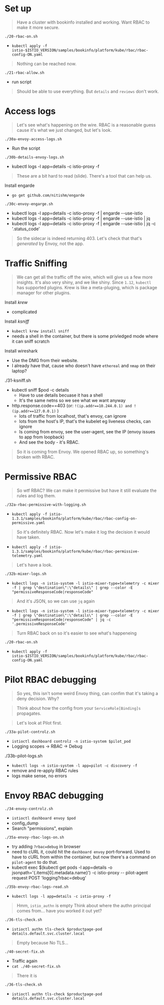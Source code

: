 # Set up
> Have a cluster with bookinfo installed and working.
> Want RBAC to make it more secure.

`./20-rbac-on.sh`
* `kubectl apply -f istio-$ISTIO_VERSION/samples/bookinfo/platform/kube/rbac/rbac-config-ON.yaml`

> Nothing can be reached now.

`./21-rbac-allow.sh`
* run script

> Should be able to use everything. But `details` and `reviews` don't work.

# Access logs
> Let's see what's happening on the wire. RBAC is a reasonable guess cause
> it's what we just changed, but let's look.

`./30a-envoy-access-logs.sh`
* Run the script

`./30b-details-envoy-logs.sh`
* kubectl logs -l app=details -c istio-proxy -f

> These are a bit hard to read (slide). There's a tool that can help us.

Install engarde
* `go get github.com/nitishm/engarde`

`./30c-envoy-engarge.sh`
* kubectl logs -l app=details -c istio-proxy -f | engarde --use-istio
* kubectl logs -l app=details -c istio-proxy -f | engarde --use-istio | jq
* kubectl logs -l app=details -c istio-proxy -f | engarde --use-istio | jq -c '.status_code'

> So the sidecar is indeed returning 403.
> Let's check that that's _generated_ by Envoy, not the app.

# Traffic Sniffing

> We can get all the traffic off the wire, which will give us a few more
> insights. It's also very shiny, and we like shiny.
> Since `1.12`, `kubectl` has supported plugins.
> Krew is like a meta-pluging, which is package manager for other plugins.

Install _krew_
* complicated

Install _ksniff_
* `kubectl krew install sniff`
* needs a shell in the container, but there is some privledged mode where it can sniff scratch

Install wireshark
* Use the DMG from their website.
* I already have that, cause who doesn't have `ethereal` and `nmap` on their laptop?

./31-ksniff.sh
* kubectl sniff $pod -c details
  * Have to use details becuase it has a shell
  * It's the same netns so we see what we want anyway
* http.response.code==403 (or: `!(ip.addr==10.244.0.1) and !(ip.addr==127.0.0.1)` )
  * lots of traffic from localhost, that's envoy, can ignore
  * lots from the host's IP, that's the kubelet eg liveness checks, can ignore
  * Is coming from envoy, see the user-agent, see the IP (envoy issues to app from loopback)
  * And see the body - it's RBAC.

> So it is coming from Envoy. We opened RBAC up, so something's broken with
> RBAC.

# Permissive RBAC
> So wtf RBAC? We can make it permissive but have it still evaluate
> the rules and log them.

`./32a-rbac-permissive-with-logging.sh`
* `kubectl apply -f istio-1.3.1/samples/bookinfo/platform/kube/rbac/rbac-config-on-permissive.yaml`

> So it's definitely RBAC. Now let's make it log the decision it would have
> taken.

* `kubectl apply -f istio-1.3.1/samples/bookinfo/platform/kube/rbac/rbac-permissive-telemetry.yaml`

> Let's have a look.

`./32b-mixer-logs.sh`
* `kubectl logs -n istio-system -l istio-mixer-type=telemetry -c mixer -f | grep \"destination\":\"details\" | grep --color -E "permissiveResponseCode|responseCode"`

> And it's JSON, so we can use `jq` again

* `kubectl logs -n istio-system -l istio-mixer-type=telemetry -c mixer -f | grep \"destination\":\"details\" | grep --color -E "permissiveResponseCode|responseCode" | jq -c '.permissiveResponseCode'`

> Turn RBAC back on so it's easier to see what's happeneing

`./20-rbac-on.sh`
* `kubectl apply -f istio-$ISTIO_VERSION/samples/bookinfo/platform/kube/rbac/rbac-config-ON.yaml`

# Pilot RBAC debugging

> So yes, this isn't some weird Envoy thing, can confim that it's taking a
> deny decision. Why?

> Think about how the config from your `ServiceRole[Binding]s` propagates.

> Let's look at Pilot first.

`./33a-pilot-controlz.sh`
* `istioctl dashboard controlz -n istio-system $pilot_pod`
* Logging scopes -> RBAC -> Debug

./33b-pilot-logs.sh
* `kubectl logs -n istio-system -l app=pilot -c discovery -f`
* remove and re-apply RBAC rules
* logs make sense, no errors

# Envoy RBAC debugging

`./34-envoy-controlz.sh`
* `istioctl dashboard envoy $pod`
* config_dump
* Search "permissions", explain

`./35a-envoy-rbac-logs-on.sh`
* try adding `?rbac=debug` in browser
* need to cURL it, could hit the `dashboard envoy` port-forward. Used to have to cURL from within the container, but now there's a command on `pilot-agent` to do that.
* kubectl exec $(kubectl get pods -l app=details -o jsonpath='{.items[0].metadata.name}') -c istio-proxy -- pilot-agent request POST 'logging?rbac=debug'

`./35b-envoy-rbac-logs-read.sh`
* `kubectl logs -l app=details -c istio-proxy -f`

> Hmm, `istio_authn` is empty
> Think about where the authn principal comes from... have you worked it
> out yet?

`./36-tls-check.sh`
* `istioctl authn tls-check $productpage-pod details.default.svc.cluster.local`

> Empty because No TLS...

`./40-secret-fix.sh`
* Traffic again
* `cat ./40-secret-fix.sh`

> There it is

`./36-tls-check.sh`
* `istioctl authn tls-check $productpage-pod details.default.svc.cluster.local`

